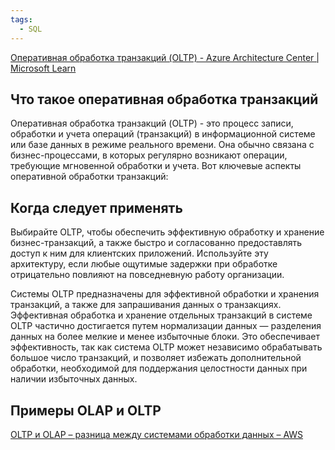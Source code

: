 ```yaml
---
tags:
  - SQL
---
```

[Оперативная обработка транзакций (OLTP) - Azure Architecture Center | Microsoft Learn](https://learn.microsoft.com/ru-ru/azure/architecture/data-guide/relational-data/online-transaction-processing)


## Что такое оперативная обработка транзакций
Оперативная обработка транзакций (OLTP) - это процесс записи, обработки и учета операций (транзакций) в информационной системе или базе данных в режиме реального времени. Она обычно связана с бизнес-процессами, в которых регулярно возникают операции, требующие мгновенной обработки и учета. Вот ключевые аспекты оперативной обработки транзакций:

## Когда следует применять
Выбирайте OLTP, чтобы обеспечить эффективную обработку и хранение бизнес-транзакций, а также быстро и согласованно предоставлять доступ к ним для клиентских приложений. Используйте эту архитектуру, если любые ощутимые задержки при обработке отрицательно повлияют на повседневную работу организации.

Системы OLTP предназначены для эффективной обработки и хранения транзакций, а также для запрашивания данных о транзакциях. Эффективная обработка и хранение отдельных транзакций в системе OLTP частично достигается путем нормализации данных — разделения данных на более мелкие и менее избыточные блоки. Это обеспечивает эффективность, так как система OLTP может независимо обрабатывать большое число транзакций, и позволяет избежать дополнительной обработки, необходимой для поддержания целостности данных при наличии избыточных данных.

## Примеры OLAP и OLTP
[OLTP и OLAP – разница между системами обработки данных – AWS](https://aws.amazon.com/ru/compare/the-difference-between-olap-and-oltp/#:~:text=%D0%90%D0%BD%D0%B0%D0%BB%D0%B8%D1%82%D0%B8%D1%87%D0%B5%D1%81%D0%BA%D0%B0%D1%8F%20%D0%BE%D0%B1%D1%80%D0%B0%D0%B1%D0%BE%D1%82%D0%BA%D0%B0%20%D0%BE%D0%BD%D0%BB%D0%B0%D0%B9%D0%BD%20(OLAP)%20%D0%B8,%D0%B8%D0%BD%D1%82%D0%B5%D0%BB%D0%BB%D0%B5%D0%BA%D1%82%D1%83%D0%B0%D0%BB%D1%8C%D0%BD%D1%8B%D0%B5%20%D1%81%D1%87%D0%B5%D1%82%D1%87%D0%B8%D0%BA%D0%B8%20%D0%B8%20%D0%B2%D0%BD%D1%83%D1%82%D1%80%D0%B5%D0%BD%D0%BD%D0%B8%D0%B5%20%D1%81%D0%B8%D1%81%D1%82%D0%B5%D0%BC%D1%8B.)
